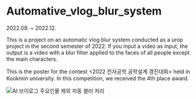 # Automative_vlog_blur_system

2022.09. ~ 2022.12.

This is a project on an automatic vlog blur system conducted as a urop project in the second semester of 2022. If you input a video as input, the output is a video with a blur filter applied to the faces of all people except the main characters.

This is the poster for the contest <2022 전자공학 공학설계 경진대회> held in Kookmin university.
In this competition, we received the 4th place award.

![AI 브이로그 주요인물 제외 자동 블러 처리](https://github.com/Seungeun-Chung/Automative_vlog_blur_system/assets/144120467/a791aef7-47d5-445d-a773-8222a884707a)

